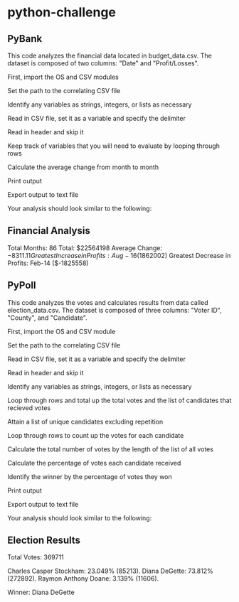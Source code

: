 # python-challenge

## PyBank

This code analyzes the financial data located in budget_data.csv. The dataset is composed of two columns: "Date" and "Profit/Losses".

First, import the OS and CSV modules

Set the path to the correlating CSV file

Identify any variables as strings, integers, or lists as necessary

Read in CSV file, set it as a variable and specify the delimiter

Read in header and skip it

Keep track of variables that you will need to evaluate by looping through rows

Calculate the average change from month to month

Print output

Export output to text file

Your analysis should look similar to the following:

Financial Analysis
----------------------------
Total Months: 86
Total: $22564198
Average Change: $-8311.11
Greatest Increase in Profits: Aug-16 ($1862002)
Greatest Decrease in Profits: Feb-14 ($-1825558)



## PyPoll

This code analyzes the votes and calculates results from data called election_data.csv. The dataset is composed of three columns: "Voter ID", "County", and "Candidate".

First, import the OS and CSV module

Set the path to the correlating CSV file

Read in CSV file, set it as a variable and specify the delimiter

Read in header and skip it

Identify any variables as strings, integers, or lists as necessary

Loop through rows and total up the total votes and the list of candidates that recieved votes

Attain a list of unique candidates excluding repetition

Loop through rows to count up the votes for each candidate

Calculate the total number of votes by the length of the list of all votes

Calculate the percentage of votes each candidate received

Identify the winner by the percentage of votes they won

Print output

Export output to text file

Your analysis should look similar to the following:

Election Results
-------------------------
Total Votes: 369711

Charles Casper Stockham: 23.049% (85213). 
Diana DeGette: 73.812% (272892). 
Raymon Anthony Doane: 3.139% (11606). 


Winner: Diana DeGette
